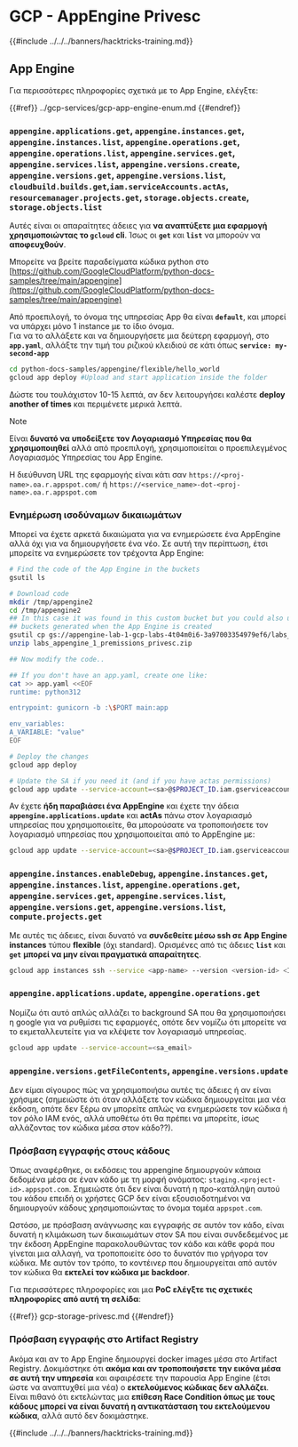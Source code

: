 # GCP - AppEngine Privesc

{{#include ../../../banners/hacktricks-training.md}}

## App Engine

Για περισσότερες πληροφορίες σχετικά με το App Engine, ελέγξτε:

{{#ref}}
../gcp-services/gcp-app-engine-enum.md
{{#endref}}

### `appengine.applications.get`, `appengine.instances.get`, `appengine.instances.list`, `appengine.operations.get`, `appengine.operations.list`, `appengine.services.get`, `appengine.services.list`, `appengine.versions.create`, `appengine.versions.get`, `appengine.versions.list`, `cloudbuild.builds.get`,`iam.serviceAccounts.actAs`, `resourcemanager.projects.get`, `storage.objects.create`, `storage.objects.list`

Αυτές είναι οι απαραίτητες άδειες για **να αναπτύξετε μια εφαρμογή χρησιμοποιώντας το `gcloud` cli**. Ίσως οι **`get`** και **`list`** να μπορούν να **αποφευχθούν**.

Μπορείτε να βρείτε παραδείγματα κώδικα python στο [https://github.com/GoogleCloudPlatform/python-docs-samples/tree/main/appengine](https://github.com/GoogleCloudPlatform/python-docs-samples/tree/main/appengine)

Από προεπιλογή, το όνομα της υπηρεσίας App θα είναι **`default`**, και μπορεί να υπάρχει μόνο 1 instance με το ίδιο όνομα.\
Για να το αλλάξετε και να δημιουργήσετε μια δεύτερη εφαρμογή, στο **`app.yaml`**, αλλάξτε την τιμή του ριζικού κλειδιού σε κάτι όπως **`service: my-second-app`**
```bash
cd python-docs-samples/appengine/flexible/hello_world
gcloud app deploy #Upload and start application inside the folder
```
Δώστε του τουλάχιστον 10-15 λεπτά, αν δεν λειτουργήσει καλέστε **deploy another of times** και περιμένετε μερικά λεπτά.

> [!NOTE]
> Είναι **δυνατό να υποδείξετε τον Λογαριασμό Υπηρεσίας που θα χρησιμοποιηθεί** αλλά από προεπιλογή, χρησιμοποιείται ο προεπιλεγμένος Λογαριασμός Υπηρεσίας του App Engine.

Η διεύθυνση URL της εφαρμογής είναι κάτι σαν `https://<proj-name>.oa.r.appspot.com/` ή `https://<service_name>-dot-<proj-name>.oa.r.appspot.com`

### Ενημέρωση ισοδύναμων δικαιωμάτων

Μπορεί να έχετε αρκετά δικαιώματα για να ενημερώσετε ένα AppEngine αλλά όχι για να δημιουργήσετε ένα νέο. Σε αυτή την περίπτωση, έτσι μπορείτε να ενημερώσετε τον τρέχοντα App Engine:
```bash
# Find the code of the App Engine in the buckets
gsutil ls

# Download code
mkdir /tmp/appengine2
cd /tmp/appengine2
## In this case it was found in this custom bucket but you could also use the
## buckets generated when the App Engine is created
gsutil cp gs://appengine-lab-1-gcp-labs-4t04m0i6-3a97003354979ef6/labs_appengine_1_premissions_privesc.zip .
unzip labs_appengine_1_premissions_privesc.zip

## Now modify the code..

## If you don't have an app.yaml, create one like:
cat >> app.yaml <<EOF
runtime: python312

entrypoint: gunicorn -b :\$PORT main:app

env_variables:
A_VARIABLE: "value"
EOF

# Deploy the changes
gcloud app deploy

# Update the SA if you need it (and if you have actas permissions)
gcloud app update --service-account=<sa>@$PROJECT_ID.iam.gserviceaccount.com
```
Αν έχετε **ήδη παραβιάσει ένα AppEngine** και έχετε την άδεια **`appengine.applications.update`** και **actAs** πάνω στον λογαριασμό υπηρεσίας που χρησιμοποιείτε, θα μπορούσατε να τροποποιήσετε τον λογαριασμό υπηρεσίας που χρησιμοποιείται από το AppEngine με:
```bash
gcloud app update --service-account=<sa>@$PROJECT_ID.iam.gserviceaccount.com
```
### `appengine.instances.enableDebug`, `appengine.instances.get`, `appengine.instances.list`, `appengine.operations.get`, `appengine.services.get`, `appengine.services.list`, `appengine.versions.get`, `appengine.versions.list`, `compute.projects.get`

Με αυτές τις άδειες, είναι δυνατό να **συνδεθείτε μέσω ssh σε App Engine instances** τύπου **flexible** (όχι standard). Ορισμένες από τις άδειες **`list`** και **`get`** **μπορεί να μην είναι πραγματικά απαραίτητες**.
```bash
gcloud app instances ssh --service <app-name> --version <version-id> <ID>
```
### `appengine.applications.update`, `appengine.operations.get`

Νομίζω ότι αυτό απλώς αλλάζει το background SA που θα χρησιμοποιήσει η google για να ρυθμίσει τις εφαρμογές, οπότε δεν νομίζω ότι μπορείτε να το εκμεταλλευτείτε για να κλέψετε τον λογαριασμό υπηρεσίας.
```bash
gcloud app update --service-account=<sa_email>
```
### `appengine.versions.getFileContents`, `appengine.versions.update`

Δεν είμαι σίγουρος πώς να χρησιμοποιήσω αυτές τις άδειες ή αν είναι χρήσιμες (σημειώστε ότι όταν αλλάξετε τον κώδικα δημιουργείται μια νέα έκδοση, οπότε δεν ξέρω αν μπορείτε απλώς να ενημερώσετε τον κώδικα ή τον ρόλο IAM ενός, αλλά υποθέτω ότι θα πρέπει να μπορείτε, ίσως αλλάζοντας τον κώδικα μέσα στον κάδο??).

### Πρόσβαση εγγραφής στους κάδους

Όπως αναφέρθηκε, οι εκδόσεις του appengine δημιουργούν κάποια δεδομένα μέσα σε έναν κάδο με τη μορφή ονόματος: `staging.<project-id>.appspot.com`. Σημειώστε ότι δεν είναι δυνατή η προ-κατάληψη αυτού του κάδου επειδή οι χρήστες GCP δεν είναι εξουσιοδοτημένοι να δημιουργούν κάδους χρησιμοποιώντας το όνομα τομέα `appspot.com`.

Ωστόσο, με πρόσβαση ανάγνωσης και εγγραφής σε αυτόν τον κάδο, είναι δυνατή η κλιμάκωση των δικαιωμάτων στον SA που είναι συνδεδεμένος με την έκδοση AppEngine παρακολουθώντας τον κάδο και κάθε φορά που γίνεται μια αλλαγή, να τροποποιείτε όσο το δυνατόν πιο γρήγορα τον κώδικα. Με αυτόν τον τρόπο, το κοντέινερ που δημιουργείται από αυτόν τον κώδικα θα **εκτελεί τον κώδικα με backdoor**.

Για περισσότερες πληροφορίες και μια **PoC ελέγξτε τις σχετικές πληροφορίες από αυτή τη σελίδα**:

{{#ref}}
gcp-storage-privesc.md
{{#endref}}

### Πρόσβαση εγγραφής στο Artifact Registry

Ακόμα και αν το App Engine δημιουργεί docker images μέσα στο Artifact Registry. Δοκιμάστηκε ότι **ακόμα και αν τροποποιήσετε την εικόνα μέσα σε αυτή την υπηρεσία** και αφαιρέσετε την παρουσία App Engine (έτσι ώστε να αναπτυχθεί μια νέα) ο **εκτελούμενος κώδικας δεν αλλάζει**.\
Είναι πιθανό ότι εκτελώντας μια **επίθεση Race Condition όπως με τους κάδους μπορεί να είναι δυνατή η αντικατάσταση του εκτελούμενου κώδικα**, αλλά αυτό δεν δοκιμάστηκε.

{{#include ../../../banners/hacktricks-training.md}}

